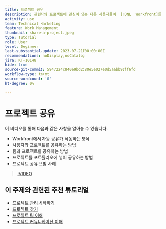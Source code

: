 ```yaml
---
title: 프로젝트 공유
description: 관련자와 프로젝트에 관심이 있는 다른 사용자들이  [!DNL  Workfront]를 사용하여 수행 중인 작업에 대한 가시성을 확보할 수 있도록 프로젝트를 공유하는 방법에 대해 알아봅니다.
activity: use
team: Technical Marketing
feature: Work Management
thumbnail: share-a-project.jpeg
type: Tutorial
role: User
level: Beginner
last-substantial-update: 2023-07-21T00:00:00Z
recommendations: noDisplay,noCatalog
jira: KT-10148
hide: true
source-git-commit: 5947224c840e9bd2c80e5e027e0d5aabb91ff6fd
workflow-type: tm+mt
source-wordcount: '0'
ht-degree: 0%

---
```


# 프로젝트 공유

이 비디오를 통해 다음과 같은 사항을 알아볼 수 있습니다.

* Workfront에서 자동 공유가 작동하는 방식
* 사용자와 프로젝트를 공유하는 방법
* 팀과 프로젝트를 공유하는 방법
* 프로젝트를 포트폴리오에 넣어 공유하는 방법
* 프로젝트 공유 모범 사례

>[!VIDEO](https://video.tv.adobe.com/v/3418904/?quality=12&learn=on)

## 이 주제와 관련된 추천 튜토리얼

* [프로젝트 관리 시작하기](/help/manage-work/projects/getting-started-manage-a-project.md)
* [프로젝트 찾기](/help/manage-work/projects/find-projects.md)
* [프로젝트 팀 이해](/help/manage-work/projects/understand-the-project-team.md)
* [프로젝트 커뮤니케이션 이해](/help/manage-work/projects/understand-project-communication.md)

